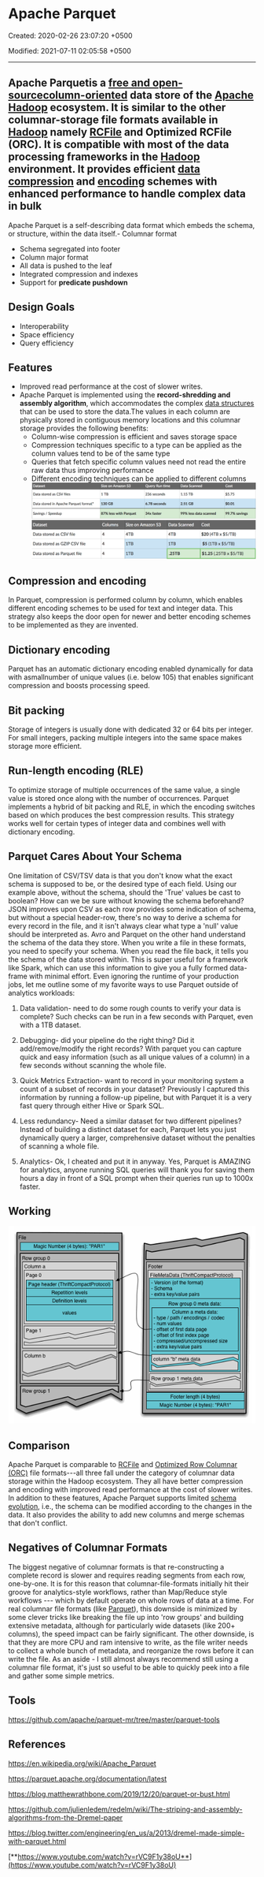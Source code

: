 # Apache Parquet

Created: 2020-02-26 23:07:20 +0500

Modified: 2021-07-11 02:05:58 +0500

---

## Apache Parquetis a [free and open-source](https://en.wikipedia.org/wiki/Free_and_open-source)[column-oriented](https://en.wikipedia.org/wiki/Column-oriented_DBMS) data store of the [Apache Hadoop](https://en.wikipedia.org/wiki/Apache_Hadoop) ecosystem. It is similar to the other columnar-storage file formats available in [Hadoop](https://en.wikipedia.org/wiki/Apache_Hadoop) namely [RCFile](https://en.wikipedia.org/wiki/RCFile) and Optimized RCFile (ORC). It is compatible with most of the data processing frameworks in the [Hadoop](https://en.wikipedia.org/wiki/Hadoop) environment. It provides efficient [data compression](https://en.wikipedia.org/wiki/Data_compression) and [encoding](https://en.wikipedia.org/wiki/Encoding) schemes with enhanced performance to handle complex data in bulk

Apache Parquet is a self-describing data format which embeds the schema, or structure, within the data itself.-   Columnar format

- Schema segregated into footer
- Column major format
- All data is pushed to the leaf
- Integrated compression and indexes
- Support for **predicate pushdown**

## Design Goals

- Interoperability
- Space efficiency
- Query efficiency

## Features

- Improved read performance at the cost of slower writes.
- Apache Parquet is implemented using the **record-shredding and assembly algorithm**, which accommodates the complex [data structures](https://en.wikipedia.org/wiki/Data_structures) that can be used to store the data.The values in each column are physically stored in contiguous memory locations and this columnar storage provides the following benefits:
  - Column-wise compression is efficient and saves storage space
  - Compression techniques specific to a type can be applied as the column values tend to be of the same type
  - Queries that fetch specific column values need not read the entire raw data thus improving performance
  - Different encoding techniques can be applied to different columns
![image](media/Apache-Parquet-image1.png)
![image](media/Apache-Parquet-image2.png)

## Compression and encoding

In Parquet, compression is performed column by column, which enables different encoding schemes to be used for text and integer data. This strategy also keeps the door open for newer and better encoding schemes to be implemented as they are invented.

## Dictionary encoding

Parquet has an automatic dictionary encoding enabled dynamically for data with asmallnumber of unique values (i.e. below 105) that enables significant compression and boosts processing speed.

## Bit packing

Storage of integers is usually done with dedicated 32 or 64 bits per integer. For small integers, packing multiple integers into the same space makes storage more efficient.

## Run-length encoding (RLE)

To optimize storage of multiple occurrences of the same value, a single value is stored once along with the number of occurrences.
Parquet implements a hybrid of bit packing and RLE, in which the encoding switches based on which produces the best compression results. This strategy works well for certain types of integer data and combines well with dictionary encoding.

## Parquet Cares About Your Schema

One limitation of CSV/TSV data is that you don't know what the exact schema is supposed to be, or the desired type of each field.
Using our example above, without the schema, should the 'True' values be cast to boolean? How can we be sure without knowing the schema beforehand?
JSON improves upon CSV as each row provides some indication of schema, but without a special header-row, there's no way to derive a schema for every record in the file, and it isn't always clear what type a 'null' value should be interpreted as.
Avro and Parquet on the other hand understand the schema of the data they store. When you write a file in these formats, you need to specify your schema. When you read the file back, it tells you the schema of the data stored within. This is super useful for a framework like Spark, which can use this information to give you a fully formed data-frame with minimal effort.
Even ignoring the runtime of your production jobs, let me outline some of my favorite ways to use Parquet outside of analytics workloads:

1. Data validation- need to do some rough counts to verify your data is complete? Such checks can be run in a few seconds with Parquet, even with a 1TB dataset.

2. Debugging- did your pipeline do the right thing? Did it add/remove/modify the right records? With parquet you can capture quick and easy information (such as all unique values of a column) in a few seconds without scanning the whole file.

3. Quick Metrics Extraction- want to record in your monitoring system a count of a subset of records in your dataset? Previously I captured this information by running a follow-up pipeline, but with Parquet it is a very fast query through either Hive or Spark SQL.

4. Less redundancy- Need a similar dataset for two different pipelines? Instead of building a distinct dataset for each, Parquet lets you just dynamically query a larger, comprehensive dataset without the penalties of scanning a whole file.

5. Analytics- Ok, I cheated and put it in anyway. Yes, Parquet is AMAZING for analytics, anyone running SQL queries will thank you for saving them hours a day in front of a SQL prompt when their queries run up to 1000x faster.

## Working

![image](media/Apache-Parquet-image3.gif)

## Comparison

Apache Parquet is comparable to [RCFile](https://en.wikipedia.org/wiki/RCFile) and [Optimized Row Columnar (ORC)](https://en.wikipedia.org/wiki/Apache_ORC) file formats---all three fall under the category of columnar data storage within the Hadoop ecosystem. They all have better compression and encoding with improved read performance at the cost of slower writes. In addition to these features, Apache Parquet supports limited [schema evolution](https://en.wikipedia.org/wiki/Schema_evolution), i.e., the schema can be modified according to the changes in the data. It also provides the ability to add new columns and merge schemas that don't conflict.

## Negatives of Columnar Formats

The biggest negative of columnar formats is that re-constructing a complete record is slower and requires reading segments from each row, one-by-one. It is for this reason that columnar-file-formats initially hit their groove for analytics-style workflows, rather than Map/Reduce style workflows --- which by default operate on whole rows of data at a time.
For real columnar file formats (like [Parquet](http://parquet.apache.org/)), this downside is minimized by some clever tricks like breaking the file up into 'row groups' and building extensive metadata, although for particularly wide datasets (like 200+ columns), the speed impact can be fairly significant.
The other downside, is that they are more CPU and ram intensive to write, as the file writer needs to collect a whole bunch of metadata, and reorganize the rows before it can write the file.
As an aside - I still almost always recommend still using a columnar file format, it's just so useful to be able to quickly peek into a file and gather some simple metrics.

## Tools

<https://github.com/apache/parquet-mr/tree/master/parquet-tools>

## References

<https://en.wikipedia.org/wiki/Apache_Parquet>

<https://parquet.apache.org/documentation/latest>

<https://blog.matthewrathbone.com/2019/12/20/parquet-or-bust.html>

<https://github.com/julienledem/redelm/wiki/The-striping-and-assembly-algorithms-from-the-Dremel-paper>

<https://blog.twitter.com/engineering/en_us/a/2013/dremel-made-simple-with-parquet.html>

[**https://www.youtube.com/watch?v=rVC9F1y38oU**](https://www.youtube.com/watch?v=rVC9F1y38oU)
